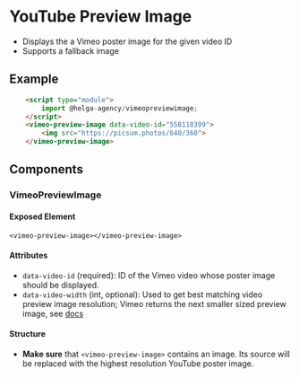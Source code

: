 # YouTube Preview Image

- Displays the a Vimeo poster image for the given video ID
- Supports a fallback image

## Example

````html
    <script type="module">
        import @helga-agency/vimeopreviewimage;
    </script>
    <vimeo-preview-image data-video-id="558118399">
        <img src="https://picsum.photos/640/360">
    </vimeo-preview-image>
````

## Components

### VimeoPreviewImage

#### Exposed Element
`<vimeo-preview-image></vimeo-preview-image>`

#### Attributes
- `data-video-id` (required): ID of the Vimeo video whose poster image should be displayed.
- `data-video-width` (int, optional): Used to get best matching video preview image resolution;
Vimeo returns the next smaller sized preview image, see
[docs](https://developer.vimeo.com/api/oembed/videos)

#### Structure
- **Make sure** that `<vimeo-preview-image>` contains an image. Its source will be replaced with
the highest resolution YouTube poster image.